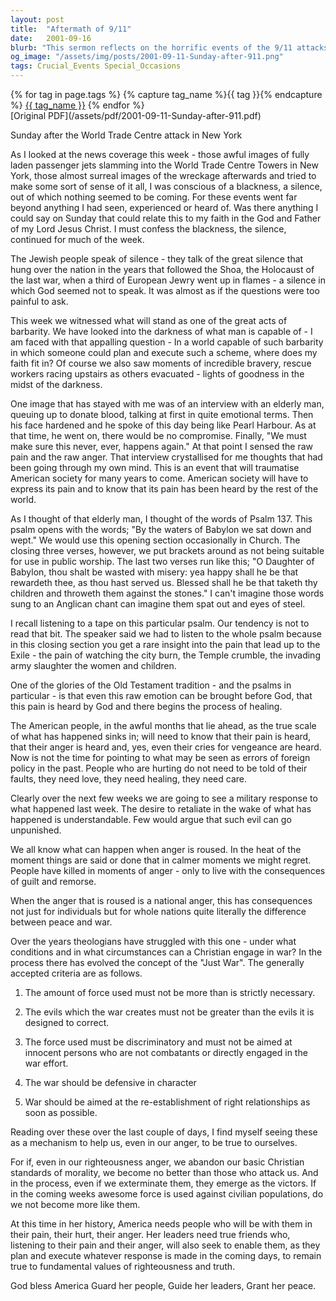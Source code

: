 ```yaml
---
layout: post
title:  "Aftermath of 9/11"
date:   2001-09-16
blurb: "This sermon reflects on the horrific events of the 9/11 attacks, the raw pain and anger felt by the American society, and the need for healing and understanding. It emphasizes the importance of maintaining Christian values even in times of anger and retaliation, and the need for a just response that doesn't compromise our morality."
og_image: "/assets/img/posts/2001-09-11-Sunday-after-911.png"
tags: Crucial_Events Special_Occasions
---    
```

<div class="tag-pills">
  {% for tag in page.tags %}
    {% capture tag_name %}{{ tag }}{% endcapture %}
    <a href="{{ site.baseurl }}/tag/{{ tag_name | slugify }}" class="tag-pill">{{ tag_name }}</a>
  {% endfor %}
</div>
[Original PDF](/assets/pdf/2001-09-11-Sunday-after-911.pdf)

Sunday after the World Trade Centre attack in New York

As I looked at the news coverage this week - those awful images of fully laden passenger jets slamming into the World Trade Centre Towers in New York, those almost surreal images of the wreckage afterwards and tried to make some sort of sense of it all, I was conscious of a blackness, a silence, out of which nothing seemed to be coming. For these events went far beyond anything I had seen, experienced or heard of. Was there anything I could say on Sunday that could relate this to my faith in the God and Father of my Lord Jesus Christ. I must confess the blackness, the silence, continued for much of the week.

The Jewish people speak of silence - they talk of the great silence that hung over the nation in the years that followed the Shoa, the Holocaust of the last war, when a third of European Jewry went up in flames - a silence in which God seemed not to speak. It was almost as if the questions were too painful to ask.

This week we witnessed what will stand as one of the great acts of barbarity. We have looked into the darkness of what man is capable of - I am faced with that appalling question - In a world capable of such barbarity in which someone could plan and execute such a scheme, where does my faith fit in? Of course we also saw moments of incredible bravery, rescue workers racing upstairs as others evacuated - lights of goodness in the midst of the darkness.

One image that has stayed with me was of an interview with an elderly man, queuing up to donate blood, talking at first in quite emotional terms. Then his face hardened and he spoke of this day being like Pearl Harbour. As at that time, he went on, there would be no compromise. Finally, "We must make sure this never, ever, happens again." At that point I sensed the raw pain and the raw anger. That interview crystallised for me thoughts that had been going through my own mind. This is an event that will traumatise American society for many years to come. American society will have to express its pain and to know that its pain has been heard by the rest of the world.

As I thought of that elderly man, I thought of the words of Psalm 137. This psalm opens with the words; "By the waters of Babylon we sat down and wept." We would use this opening section occasionally in Church. The closing three verses, however, we put brackets around as not being suitable for use in public worship. The last two verses run like this; "O Daughter of Babylon, thou shalt be wasted with misery: yea happy shall he be that rewardeth thee, as thou hast served us. Blessed shall he be that taketh thy children and throweth them against the stones." I can't imagine those words sung to an Anglican chant can imagine them spat out and eyes of steel.

I recall listening to a tape on this particular psalm. Our tendency is not to read that bit. The speaker said we had to listen to the whole psalm because in this closing section you get a rare insight into the pain that lead up to the Exile - the pain of watching the city burn, the Temple crumble, the invading army slaughter the women and children.

One of the glories of the Old Testament tradition - and the psalms in particular - is that even this raw emotion can be brought before God, that this pain is heard by God and there begins the process of healing.

The American people, in the awful months that lie ahead, as the true scale of what has happened sinks in; will need to know that their pain is heard, that their anger is heard and, yes, even their cries for vengeance are heard. Now is not the time for pointing to what may be seen as errors of foreign policy in the past. People who are hurting do not need to be told of their faults, they need love, they need healing, they need care.

Clearly over the next few weeks we are going to see a military response to what happened last week. The desire to retaliate in the wake of what has happened is understandable. Few would argue that such evil can go unpunished.

We all know what can happen when anger is roused. In the heat of the moment things are said or done that in calmer moments we might regret. People have killed in moments of anger - only to live with the consequences of guilt and remorse.

When the anger that is roused is a national anger, this has consequences not just for individuals but for whole nations quite literally the difference between peace and war.

Over the years theologians have struggled with this one - under what conditions and in what circumstances can a Christian engage in war? In the process there has evolved the concept of the "Just War". The generally accepted criteria are as follows.

1) The amount of force used must not be more than is strictly necessary.

2) The evils which the war creates must not be greater than the evils it is designed to correct.

3) The force used must be discriminatory and must not be aimed at innocent persons who are not combatants or directly engaged in the war effort.

4) The war should be defensive in character

5) War should be aimed at the re-establishment of right relationships as soon as possible.

Reading over these over the last couple of days, I find myself seeing these as a mechanism to help us, even in our anger, to be true to ourselves.

For if, even in our righteousness anger, we abandon our basic Christian standards of morality, we become no better than those who attack us. And in the process, even if we exterminate them, they emerge as the victors. If in the coming weeks awesome force is used against civilian populations, do we not become more like them.

At this time in her history, America needs people who will be with them in their pain, their hurt, their anger. Her leaders need true friends who, listening to their pain and their anger, will also seek to enable them, as they plan and execute whatever response is made in the coming days, to remain true to fundamental values of righteousness and truth.

God bless America
Guard her people,
Guide her leaders,
Grant her peace.
